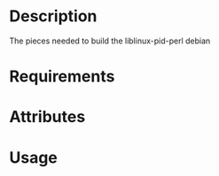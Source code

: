 Description
===========

The pieces needed to build the liblinux-pid-perl debian

Requirements
============

Attributes
==========

Usage
=====

